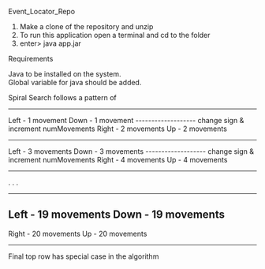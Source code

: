 Event_Locator_Repo

1. Make a clone of the repository and unzip
2. To run this application open a terminal and cd to the folder
3. enter> java app.jar

Requirements

Java to be installed on the system.  
Global variable for java should be added. 
 
 
 
 
Spiral Search follows a pattern of 
********************
Left  - 1 movement 
Down  - 1 movement 
------------------- change sign & increment numMovements 
Right - 2 movements 
Up    - 2 movements 
******************** 
Left  - 3 movements 
Down  - 3 movements 
------------------- change sign & increment numMovements 
Right - 4 movements 
Up    - 4 movements 
******************** 
. 
. 
. 
******************** 
Left  - 19 movements 
Down  - 19 movements 
------------------- 
Right - 20 movements 
Up    - 20 movements 
******************** 
Final top row has special case in the algorithm 



